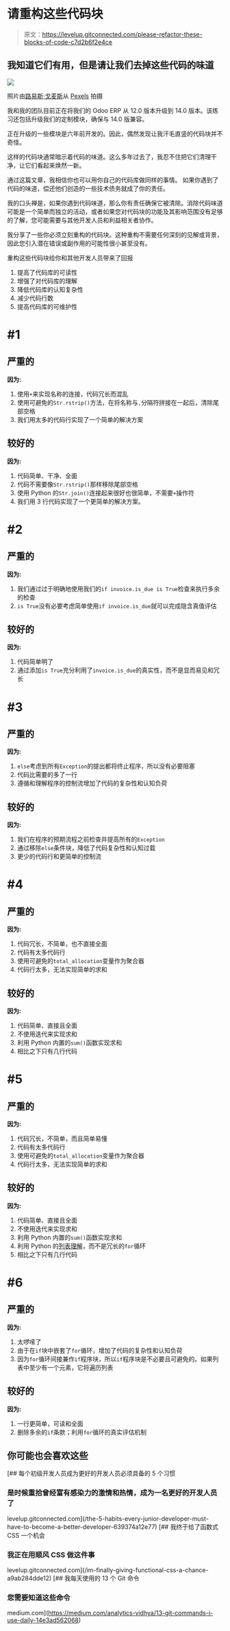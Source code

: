 # 请重构这些代码块

> 原文：<https://levelup.gitconnected.com/please-refactor-these-blocks-of-code-c7d2b6f2e4ce>

## 我知道它们有用，但是请让我们去掉这些代码的味道

![](img/fb855009c7258d8608b682a6b93e80f9.png)

照片由[路易斯·戈麦斯](https://www.pexels.com/@luis-gomes-166706?utm_content=attributionCopyText&utm_medium=referral&utm_source=pexels)从 [Pexels](https://www.pexels.com/photo/black-and-gray-laptop-computer-546819/?utm_content=attributionCopyText&utm_medium=referral&utm_source=pexels) 拍摄

我和我的团队目前正在将我们的 Odoo ERP 从 12.0 版本升级到 14.0 版本。该练习还包括升级我们的定制模块，确保与 14.0 版兼容。

正在升级的一些模块是六年前开发的。因此，偶然发现让我汗毛直竖的代码块并不奇怪。

这样的代码块通常暗示着代码的味道。这么多年过去了，我忍不住把它们清理干净，让它们看起来焕然一新。

通过这篇文章，我相信你也可以用你自己的代码库做同样的事情。
如果你遇到了代码的味道，偿还他们创造的一些技术债务就成了你的责任。

我的口头禅是，如果你遇到代码味道，那么你有责任确保它被清除。消除代码味道可能是一个简单而独立的活动，或者如果您对代码块的功能及其影响范围没有足够的了解，您可能需要与其他开发人员和利益相关者协作。

我分享了一些你必须立刻重构的代码块。这种重构不需要任何深刻的见解或背景，因此您引入潜在错误或副作用的可能性很小甚至没有。

重构这些代码块给你和其他开发人员带来了回报

1.  提高了代码库的可读性
2.  增强了对代码库的理解
3.  降低代码库的认知复杂性
4.  减少代码行数
5.  提高代码库的可维护性

# #1

## 严重的

**因为:**

1.  使用`+`来实现名称的连接，代码冗长而混乱
2.  使用可避免的`Str.rstrip()`方法，在将名称与`,`分隔符拼接在一起后，清除尾部空格
3.  我们用太多的代码行实现了一个简单的解决方案

## 较好的

**因为:**

1.  代码简单、干净、全面
2.  代码不需要像`Str.rstrip()`那样移除尾部空格
3.  使用 Python 的`Str.join()`连接起来很好也很简单，不需要`+`操作符
4.  我们用 3 行代码实现了一个更简单的解决方案。

# #2

## 严重的

**因为:**

1.  我们通过过于明确地使用我们的`if invoice.is_due is True`检查来执行多余的检查
2.  `is True`没有必要考虑简单使用`if invoice.is_due`就可以完成隐含真值评估

## 较好的

**因为:**

1.  代码简单明了
2.  通过添加`is True`充分利用了`invoice.is_due`的真实性，而不是显而易见和冗长

# #3

## 严重的

**因为:**

1.  `else`考虑到所有`Exception`的提出都将终止程序，所以没有必要阻塞
2.  代码比需要的多了一行
3.  遵循和理解程序的控制流增加了代码的复杂性和认知负荷

## 较好的

**因为:**

1.  我们在程序的预期流程之前检查并提高所有的`Exception`
2.  通过移除`else`条件块，降低了代码复杂性和认知过载
3.  更少的代码行和更简单的控制流

# #4

## 严重的

**因为:**

1.  代码冗长，不简单，也不直接全面
2.  代码有太多代码行
3.  使用可避免的`total_allocation`变量作为聚合器
4.  代码行太多，无法实现简单的求和

## 较好的

**因为:**

1.  代码简单、直接且全面
2.  不使用迭代来实现求和
3.  利用 Python 内置的`sum()`函数实现求和
4.  相比之下只有几行代码

# #5

## 严重的

**因为:**

1.  代码冗长，不简单，而且简单易懂
2.  代码有太多代码行
3.  使用可避免的`total_allocation`变量作为聚合器
4.  代码行太多，无法实现简单的求和

## 较好的

**因为:**

1.  代码简单、直接且全面
2.  不使用迭代来实现求和
3.  利用 Python 内置的`sum()`函数实现求和
4.  利用 Python 的[列表理解](https://docs.python.org/3/tutorial/datastructures.html)，而不是冗长的`for`循环
5.  相比之下只有几行代码

# #6

## 严重的

**因为:**

1.  太啰嗦了
2.  由于在`if`块中嵌套了`for`循环，增加了代码的复杂性和认知负荷
3.  因为`for`循环间接兼作`if`程序块，所以`if`程序块是不必要且可避免的。如果列表中至少有一个元素，它将遍历列表

## 较好的

**因为:**

1.  一行更简单，可读和全面
2.  删除多余的`if`条款；利用`for`循环的真实评估机制

## 你可能也会喜欢这些

[](/the-5-habits-every-junior-developer-must-have-to-become-a-better-developer-639374a12e77) [## 每个初级开发人员成为更好的开发人员必须具备的 5 个习惯

### 是时候重拾曾经富有感染力的激情和热情，成为一名更好的开发人员了

levelup.gitconnected.com](/the-5-habits-every-junior-developer-must-have-to-become-a-better-developer-639374a12e77) [](/im-finally-giving-functional-css-a-chance-a9ab284dde12) [## 我终于给了函数式 CSS 一个机会

### 我正在用顺风 CSS 做这件事

levelup.gitconnected.com](/im-finally-giving-functional-css-a-chance-a9ab284dde12) [](https://medium.com/analytics-vidhya/13-git-commands-i-use-daily-14e3ad562068) [## 我每天使用的 13 个 Git 命令

### 您需要知道这些命令

medium.com](https://medium.com/analytics-vidhya/13-git-commands-i-use-daily-14e3ad562068)